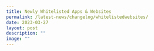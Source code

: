 ```yaml
---
title: Newly Whitelisted Apps & Websites
permalink: /latest-news/changelog/whitelistedwebsites/
date: 2023-03-27
layout: post
description: ""
image: ""
---
```

